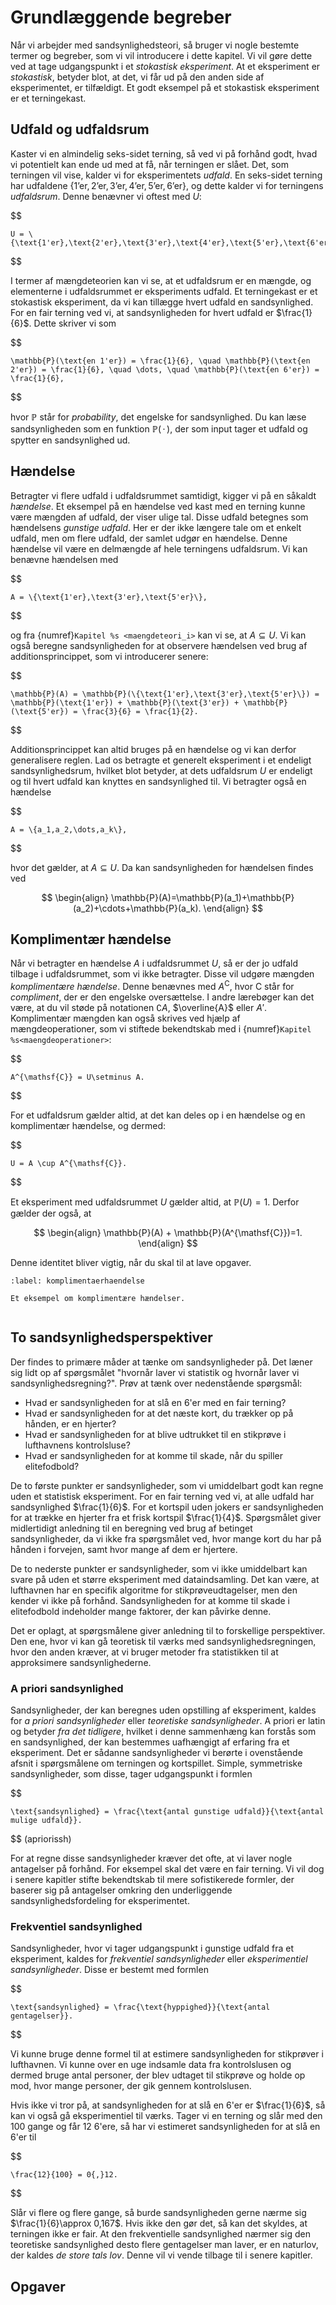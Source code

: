 # Grundlæggende begreber

Når vi arbejder med sandsynlighedsteori, så bruger vi nogle bestemte termer og begreber, som vi vil introducere i dette kapitel. Vi vil gøre dette ved at tage udgangspunkt i et *stokastisk eksperiment*. At et eksperiment er *stokastisk*, betyder blot, at det, vi får ud på den anden side af eksperimentet, er tilfældigt. Et godt eksempel på et stokastisk eksperiment er et terningekast. 

## Udfald og udfaldsrum

Kaster vi en almindelig seks-sidet terning, så ved vi på forhånd godt, hvad vi potentielt kan ende ud med at få, når terningen er slået. Det, som terningen vil vise, kalder vi for eksperimentets *udfald*. En seks-sidet terning har udfaldene $\{\text{1'er},\text{2'er},\text{3'er},\text{4'er},\text{5'er},\text{6'er}\}$, og dette kalder vi for terningens *udfaldsrum*. Denne benævner vi oftest med $U$:

$$

    U = \{\text{1'er},\text{2'er},\text{3'er},\text{4'er},\text{5'er},\text{6'er}\}.

$$

I termer af mængdeteorien kan vi se, at et udfaldsrum er en mængde, og elementerne i udfaldsrummet er eksperiments udfald. Et terningekast er et stokastisk eksperiment, da vi kan tillægge hvert udfald en sandsynlighed. For en fair terning ved vi, at sandsynligheden for hvert udfald er $\frac{1}{6}$. Dette skriver vi som

$$

    \mathbb{P}(\text{en 1'er}) = \frac{1}{6}, \quad \mathbb{P}(\text{en 2'er}) = \frac{1}{6}, \quad \dots, \quad \mathbb{P}(\text{en 6'er}) = \frac{1}{6},

$$

hvor $\mathbb{P}$ står for *probability*, det engelske for sandsynlighed. Du kan læse sandsynligheden som en funktion $\mathbb{P}(\,\cdot\,)$, der som input tager et udfald og spytter en sandsynlighed ud.

## Hændelse

Betragter vi flere udfald i udfaldsrummet samtidigt, kigger vi på en såkaldt *hændelse*. Et eksempel på en hændelse ved kast med en terning kunne være mængden af udfald, der viser ulige tal. Disse udfald betegnes som hændelsens *gunstige udfald*. Her er der ikke længere tale om et enkelt udfald, men om flere udfald, der samlet udgør en hændelse. Denne hændelse vil være en delmængde af hele terningens udfaldsrum. Vi kan benævne hændelsen med

$$

    A = \{\text{1'er},\text{3'er},\text{5'er}\},

$$

og fra {numref}`Kapitel %s <maengdeteori_i>` kan vi se, at $A\subseteq U$. Vi kan også beregne sandsynligheden for at observere hændelsen ved brug af additionsprincippet, som vi introducerer senere:

$$

    \mathbb{P}(A) = \mathbb{P}(\{\text{1'er},\text{3'er},\text{5'er}\}) = \mathbb{P}(\text{1'er}) + \mathbb{P}(\text{3'er}) + \mathbb{P}(\text{5'er}) = \frac{3}{6} = \frac{1}{2}.

$$

Additionsprincippet kan altid bruges på en hændelse og vi kan derfor generalisere reglen. Lad os betragte et generelt eksperiment i et endeligt sandsynlighedsrum, hvilket blot betyder, at dets udfaldsrum $U$ er endeligt og til hvert udfald kan knyttes en sandsynlighed til. Vi betragter også en hændelse

$$

    A = \{a_1,a_2,\dots,a_k\},

$$

hvor det gælder, at $A\subseteq U$. Da kan sandsynligheden for hændelsen findes ved

$$
\begin{align}
    \mathbb{P}(A)=\mathbb{P}(a_1)+\mathbb{P}(a_2)+\cdots+\mathbb{P}(a_k).
\end{align}
$$



## Komplimentær hændelse

Når vi betragter en hændelse $A$ i udfaldsrummet $U$, så er der jo udfald tilbage i udfaldsrummet, som vi ikke betragter. Disse vil udgøre mængden *komplimentære hændelse*. Denne benævnes med $A^{\mathsf{C}}$, hvor $\mathsf{C}$ står for *compliment*, der er den engelske oversættelse. I andre lærebøger kan det være, at du vil støde på notationen $∁A$, $\overline{A}$ eller $A'$. Komplimentær mængden kan også skrives ved hjælp af mængdeoperationer, som vi stiftede bekendtskab med i {numref}`Kapitel %s<maengdeoperationer>`: 

$$

    A^{\mathsf{C}} = U\setminus A.

$$

For et udfaldsrum gælder altid, at det kan deles op i en hændelse og en komplimentær hændelse, og dermed:

$$

    U = A \cup A^{\mathsf{C}}.

$$

Et eksperiment med udfaldsrummet $U$ gælder altid, at $\mathbb{P}(U)=1$. Derfor gælder der også, at 

$$
\begin{align}
    \mathbb{P}(A) + \mathbb{P}(A^{\mathsf{C}})=1.
\end{align}
$$

Denne identitet bliver vigtig, når du skal til at lave opgaver. 

```{prf:eksempel}
:label: komplimentaerhaendelse

Et eksempel om komplimentære hændelser.


```

## To sandsynlighedsperspektiver

Der findes to primære måder at tænke om sandsynligheder på. Det læner sig lidt op af spørgsmålet "hvornår laver vi statistik og hvornår laver vi sandsynlighedsregning?". Prøv at tænk over nedenstående spørgsmål:

* Hvad er sandsynligheden for at slå en 6'er med en fair terning?
* Hvad er sandsynligheden for at det næste kort, du trækker op på hånden, er en hjerter?
* Hvad er sandsynligheden for at blive udtrukket til en stikprøve i lufthavnens kontrolsluse?
* Hvad er sandsynligheden for at komme til skade, når du spiller elitefodbold?

De to første punkter er sandsynligheder, som vi umiddelbart godt kan regne uden et statistisk eksperiment. For en fair terning ved vi, at alle udfald har sandsynlighed $\frac{1}{6}$. For et kortspil uden jokers er sandsynligheden for at trække en hjerter fra et frisk kortspil $\frac{1}{4}$. Spørgsmålet giver midlertidigt anledning til en beregning ved brug af betinget sandsynligheder, da vi ikke fra spørgsmålet ved, hvor mange kort du har på hånden i forvejen, samt hvor mange af dem er hjertere. 

De to nederste punkter er sandsynligheder, som vi ikke umiddelbart kan svare på uden et større eksperiment med dataindsamling. Det kan være, at lufthavnen har en specifik algoritme for stikprøveudtagelser, men den kender vi ikke på forhånd. Sandsynligheden for at komme til skade i elitefodbold indeholder mange faktorer, der kan påvirke denne. 

Det er oplagt, at spørgsmålene giver anledning til to forskellige perspektiver. Den ene, hvor vi kan gå teoretisk til værks med sandsynlighedsregningen, hvor den anden kræver, at vi bruger metoder fra statistikken til at approksimere sandsynlighederne. 

### A priori sandsynlighed
Sandsynligheder, der kan beregnes uden opstilling af eksperiment, kaldes for *a priori sandsynligheder* eller *teoretiske sandsynligheder*. A priori er latin og betyder *fra det tidligere*, hvilket i denne sammenhæng kan forstås som en sandsynlighed, der kan bestemmes uafhængigt af erfaring fra et eksperiment. Det er sådanne sandsynligheder vi berørte i ovenstående afsnit i spørgsmålene om terningen og kortspillet. Simple, symmetriske sandsynligheder, som disse, tager udgangspunkt i formlen

$$

    \text{sandsynlighed} = \frac{\text{antal gunstige udfald}}{\text{antal mulige udfald}}.

$$ (apriorissh)

For at regne disse sandsynligheder kræver det ofte, at vi laver nogle antagelser på forhånd. For eksempel skal det være en fair terning. Vi vil dog i senere kapitler stifte bekendtskab til mere sofistikerede formler, der baserer sig på antagelser omkring den underliggende sandsynlighedsfordeling for eksperimentet.

### Frekventiel sandsynlighed
Sandsynligheder, hvor vi tager udgangspunkt i gunstige udfald fra et eksperiment, kaldes for *frekventiel sandsynligheder* eller *eksperimentiel sandsynligheder*. Disse er bestemt med formlen

$$

    \text{sandsynlighed} = \frac{\text{hyppighed}}{\text{antal gentagelser}}.

$$

Vi kunne bruge denne formel til at estimere sandsynligheden for stikprøver i lufthavnen. Vi kunne over en uge indsamle data fra kontrolslusen og dermed bruge antal personer, der blev udtaget til stikprøve og holde op mod, hvor mange personer, der gik gennem kontrolslusen. 

Hvis ikke vi tror på, at sandsynligheden for at slå en 6'er er $\frac{1}{6}$, så kan vi også gå eksperimentiel til værks. Tager vi en terning og slår med den 100 gange og får 12 6'ere, så har vi estimeret sandsynligheden for at slå en 6'er til 

$$

    \frac{12}{100} = 0{,}12.

$$

Slår vi flere og flere gange, så burde sandsynligheden gerne nærme sig $\frac{1}{6}\approx 0,167$. Hvis ikke den gør det, så kan det skyldes, at terningen ikke er fair. At den frekventielle sandsynlighed nærmer sig den teoretiske sandsynlighed desto flere gentagelser man laver, er en naturlov, der kaldes *de store tals lov*. Denne vil vi vende tilbage til i senere kapitler. 

## Opgaver

